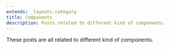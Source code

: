 ```yaml
---
extends: _layouts.category
title: Components
description: Posts related to different kind of components.
---
```


These posts are all related to different kind of components.

